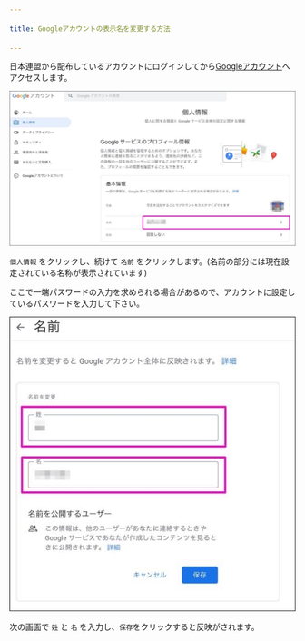 ```yaml
---

title: Googleアカウントの表示名を変更する方法

---
```


日本連盟から配布しているアカウントにログインしてから[Googleアカウント](https://myaccount.google.com/)へアクセスします。

![01](./images/01.jpg)

`個人情報` をクリックし、続けて `名前` をクリックします。(名前の部分には現在設定されている名称が表示されています)

ここで一端パスワードの入力を求められる場合があるので、アカウントに設定しているパスワードを入力して下さい。

![02](./images/02.jpg)

次の画面で `姓` と `名` を入力し、`保存`をクリックすると反映がされます。

